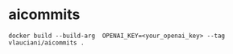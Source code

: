 # aicommits

```
docker build --build-arg  OPENAI_KEY=<your_openai_key> --tag vlauciani/aicommits .
```
